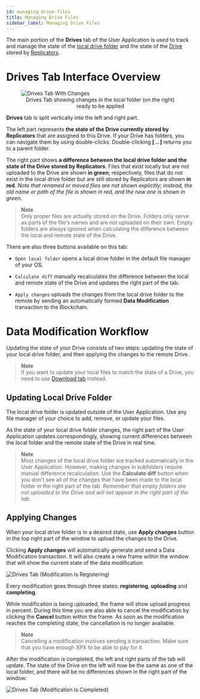 ```yaml
---
id: managing-drive-files
title: Managing Drive Files
sidebar_label: Managing Drive Files
---
```


The main portion of the **Drives** tab of the User Application is used to track and manage the state of the [local drive folder](./managing_drives.md#creating-a-new-drive) and the state of the [Drive](../built_in_features/drive.md) stored by [Replicators](../built_in_features/replicator.md).


# Drives Tab Interface Overview

<figure>
  <img src="/img/storage/storage_user_app/main_window_changed_files.png" alt="Drives Tab With Changes">
  <figcaption align="center">Drives Tab showing changes in the local folder (on the right) ready to be applied</figcaption>
</figure>

**Drives** tab is split vertically into the left and right part.

The left part represents **the state of the Drive currently stored by Replicators** that are assigned to this Drive. If your Drive has folders, you can navigate them by using double-clicks. Double-clicking **[ .. ]** returns you to a parent folder.

The right part shows **a difference between the local drive folder and the state of the Drive stored by Replicators**. Files that exist locally but are not uploaded to the Drive are shown **in green**; respectively, files that do not exist in the local drive folder but are still stored by Replicators are shown **in red**. *Note that renamed or moved files are not shown explicitly; instead, the old name or path of the file is shown in red, and the new one is shown in green.*

> **Note**\
Only proper files are actually stored on the Drive. Folders only serve as parts of the file's names and are not uploaded on their own. Empty folders are always ignored when calculating the difference between the local and remote state of the Drive.

There are also three buttons available on this tab:

- `Open local folder` opens a local drive folder in the default file manager of your OS.

- `Calculate diff` manually recalculates the difference between the local and remote state of the Drive and updates the right part of the tab.

- `Apply changes` uploads the changes from the local drive folder to the remote by sending an automatically formed **Data Modification** transaction to the Blockchain.


# Data Modification Workflow

Updating the state of your Drive consists of two steps: updating the state of your local drive folder, and then applying the changes to the remote Drive.

> **Note**\
If you want to update your local files to match the state of a Drive, you need to use [Download tab](./downloading_data.md) instead.

## Updating Local Drive Folder

The local drive folder is updated outside of the User Application. Use any file manager of your choice to add, remove, or update your files.

As the state of your local drive folder changes, the right part of the User Application updates correspondingly, showing current differences between the local folder and the remote state of the Drive in real time.

> **Note**\
Most changes of the local drive folder are tracked automatically in the User Application. However, making changes in subfolders require manual difference recalculation. Use the **Calculate diff** button when you don't see all of the changes that have been made to the local folder in the right part of the tab. *Remember that empty folders are not uploaded to the Drive and will not appear in the right part of the tab.*

## Applying Changes

When your local drive folder is in a desired state, use **Apply changes** button in the top right part of the window to upload the changes to the Drive.

Clicking **Apply changes** will automatically generate and send a Data Modification transaction. It will also create a new frame within the window that will show the current state of the data modification:

![Drives Tab (Modification Is Registering)](/img/storage/storage_user_app/main_window_modification_registering.png)

Every modification goes through three states: **registering**, **uploading** and **completing**.

While modification is being uploaded, the frame will show upload progress in percent. During this time you are also able to cancel the modification by clicking the **Cancel** button within the frame. As soon as the modification reaches the completing state, the cancellation is no longer available.

> **Note**\
Cancelling a modification involves sending a transaction. Make sure that you have enough XPX to be able to pay for it.

After the modification is completed, the left and right parts of the tab will update. The state of the Drive on the left will now be the same as one of the local folder, and there will be no differences shown in the right part of the window:

![Drives Tab (Modification Is Completed)](/img/storage/storage_user_app/main_window_modification_completed.png)
